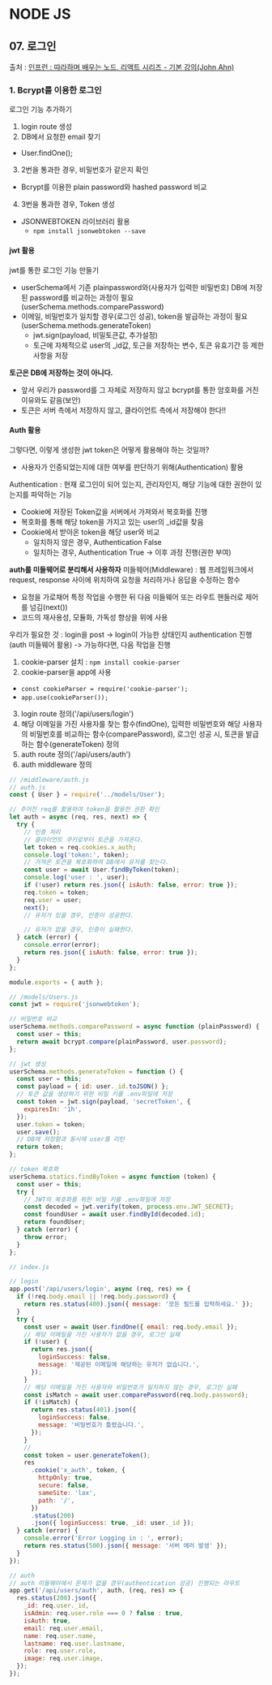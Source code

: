 # NODE JS

## 07. 로그인

출처 : [인프런 : 따라하며 배우는 노드, 리액트 시리즈 - 기본 강의(John Ahn)](https://www.inflearn.com/course/%EB%94%B0%EB%9D%BC%ED%95%98%EB%A9%B0-%EB%B0%B0%EC%9A%B0%EB%8A%94-%EB%85%B8%EB%93%9C-%EB%A6%AC%EC%95%A1%ED%8A%B8-%EA%B8%B0%EB%B3%B8/dashboard)

### 1. Bcrypt를 이용한 로그인

로그인 기능 추가하기

1. login route 생성
2. DB에서 요청한 email 찾기

- User.findOne();

3. 2번을 통과한 경우, 비밀번호가 같은지 확인

- Bcrypt를 이용한 plain password와 hashed password 비교

4. 3번을 통과한 경우, Token 생성

- JSONWEBTOKEN 라이브러리 활용
  - `npm install jsonwebtoken --save`

#### jwt 활용

jwt를 통한 로그인 기능 만들기

- userSchema에서 기존 plainpassword와(사용자가 입력한 비밀번호) DB에 저장된 password를 비교하는 과정이 필요(userSchema.methods.comparePassword)
- 이메일, 비밀번호가 일치할 경우(로그인 성공), token을 발급하는 과정이 필요(userSchema.methods.generateToken)
  - jwt.sign(payload, 비밀토큰값, 추가설정)
  - 토근에 자체적으로 user의 \_id값, 토근을 저장하는 변수, 토큰 유효기간 등 제한사항을 저장

**토근은 DB에 저장하는 것이 아니다.**

- 앞서 우리가 password를 그 자체로 저장하지 않고 bcrypt를 통한 암호화를 거친 이유와도 같음(보안)
- 토큰은 서버 측에서 저장하지 않고, 클라이언트 측에서 저장해야 한다!!

#### Auth 활용

그렇다면, 이렇게 생성한 jwt token은 어떻게 활용해야 하는 것일까?

- 사용자가 인증되었는지에 대한 여부를 판단하기 위해(Authentication) 활용

Authentication : 현재 로그인이 되어 있는지, 관리자인지, 해당 기능에 대한 권한이 있는지를 파악하는 기능

- Cookie에 저장된 Token값을 서버에서 가져와서 복호화를 진행
- 복호화를 통해 해당 token을 가지고 있는 user의 \_id값을 찾음
- Cookie에서 받아온 token을 해당 user와 비교
  - 일치하지 않은 경우, Authentication False
  - 일치하는 경우, Authentication True -> 이후 과정 진행(권한 부여)

**auth를 미들웨어로 분리해서 사용하자**
미들웨어(Middleware) : 웹 프레임워크에서 request, response 사이에 위치하여 요청을 처리하거나 응답을 수정하는 함수

- 요청을 가로채어 특정 작업을 수행한 뒤 다음 미들웨어 또는 라우트 핸들러로 제어를 넘김(next())
- 코드의 재사용성, 모듈화, 가독성 향상을 위에 사용

우리가 필요한 것 : login을 post -> login이 가능한 상태인지 authentication 진행(auth 미들웨어 활용) -> 가능하다면, 다음 작업을 진행

1. cookie-parser 설치 : `npm install cookie-parser`
2. cookie-parser을 app에 사용

- `const cookieParser = require('cookie-parser');`
- `app.use(cookieParser());`

3. login route 정의('/api/users/login')
4. 해당 이메일을 가진 사용자를 찾는 함수(findOne), 입력한 비밀번호와 해당 사용자의 비밀번호를 비교하는 함수(comparePassword), 로그인 성공 시, 토큰을 발급하는 함수(generateToken) 정의
5. auth route 정의('/api/users/auth')
6. auth middleware 정의

```javascript
// /middleware/auth.js
// auth.js
const { User } = require('../models/User');

// 주어진 req를 활용하여 token을 활용한 권환 확인
let auth = async (req, res, next) => {
  try {
    // 인증 처리
    // 클라이언트 쿠키로부터 토큰을 가져온다.
    let token = req.cookies.x_auth;
    console.log('token:', token);
    // 가져온 토큰을 복호화하여 DB에서 유저를 찾는다.
    const user = await User.findByToken(token);
    console.log('user : ', user);
    if (!user) return res.json({ isAuth: false, error: true });
    req.token = token;
    req.user = user;
    next();
    // 유저가 있을 경우, 인증이 성공한다.

    // 유저가 없을 경우, 인증이 실패한다.
  } catch (error) {
    console.error(error);
    return res.json({ isAuth: false, error: true });
  }
};

module.exports = { auth };
```

```javascript
// /models/Users.js
const jwt = require('jsonwebtoken');

// 비밀번호 비교
userSchema.methods.comparePassword = async function (plainPassword) {
  const user = this;
  return await bcrypt.compare(plainPassword, user.password);
};

// jwt 생성
userSchema.methods.generateToken = function () {
  const user = this;
  const payload = { id: user._id.toJSON() };
  // 토큰 값을 생성하기 위한 비밀 키를 .env파일에 저장
  const token = jwt.sign(payload, 'secretToken', {
    expiresIn: '1h',
  });
  user.token = token;
  user.save();
  // DB에 저장함과 동시에 user를 리턴
  return token;
};

// token 복호화
userSchema.statics.findByToken = async function (token) {
  const user = this;
  try {
    // JWT의 복호화를 위한 비밀 키를 .env파일에 저장
    const decoded = jwt.verify(token, process.env.JWT_SECRET);
    const foundUser = await user.findById(decoded.id);
    return foundUser;
  } catch (error) {
    throw error;
  }
};
```

```javascript
// index.js

// login
app.post('/api/users/login', async (req, res) => {
  if (!req.body.email || !req.body.password) {
    return res.status(400).json({ message: '모든 필드를 입력하세요.' });
  }
  try {
    const user = await User.findOne({ email: req.body.email });
    // 해당 이메일을 가진 사용자가 없을 경우, 로그인 실패
    if (!user) {
      return res.json({
        loginSuccess: false,
        message: '제공된 이메일에 해당하는 유저가 없습니다.',
      });
    }
    // 해당 이메일을 가진 사용자와 비밀번호가 일치하지 않는 경우, 로그인 실패
    const isMatch = await user.comparePassword(req.body.password);
    if (!isMatch) {
      return res.status(401).json({
        loginSuccess: false,
        message: '비밀번호가 틀렸습니다.',
      });
    }
    //
    const token = user.generateToken();
    res
      .cookie('x_auth', token, {
        httpOnly: true,
        secure: false,
        sameSite: 'lax',
        path: '/',
      })
      .status(200)
      .json({ loginSuccess: true, _id: user._id });
  } catch (error) {
    console.error('Error Logging in : ', error);
    return res.status(500).json({ message: '서버 에러 발생' });
  }
});

// auth
// auth 미들웨어에서 문제가 없을 경우(authentication 성공) 진행되는 라우트
app.get('/api/users/auth', auth, (req, res) => {
  res.status(200).json({
    _id: req.user._id,
    isAdmin: req.user.role === 0 ? false : true,
    isAuth: true,
    email: req.user.email,
    name: req.user.name,
    lastname: req.user.lastname,
    role: req.user.role,
    image: req.user.image,
  });
});
```

